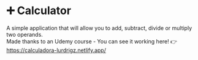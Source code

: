 # ➕ Calculator
 A simple application that will allow you to add, subtract, divide or multiply two operands.<br>
 Made thanks to an Udemy course - You can see it working here! 👉 https://calculadora-lurdrigz.netlify.app/
